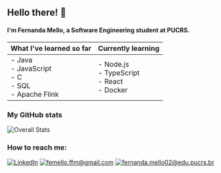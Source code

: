 ## Hello there! 👋
#### I'm Fernanda Mello, a Software Engineering student at PUCRS.
| What I've learned so far                           	| Currently learning                     	|
|----------------------------------------------------	|----------------------------------------	|
| - Java</br>- JavaScript</br>- C</br>- SQL</br>- Apache Flink 	| - Node.js</br>- TypeScript</br>- React</br>- Docker 	|

### My GitHub stats
![Overall Stats](https://github-readme-stats.vercel.app/api?username=femelloffm&theme=nightowl&count_private=false&show_icons=true)

### How to reach me:
<a href="https://www.linkedin.com/in/fernandafdemello/">![LinkedIn](https://img.shields.io/badge/LinkedIn-0077B5?style=for-the-badge&logo=linkedin&logoColor=white)</a>
<a href="mailto:femello.ffm@gmail.com">![femello.ffm@gmail.com](https://img.shields.io/badge/Gmail-D14836?style=for-the-badge&logo=gmail&logoColor=white)</a>
<a href="mailto:fernanda.mello02@edu.pucrs.br">![fernanda.mello02@edu.pucrs.br](https://img.shields.io/badge/Outlook-0072C6?style=for-the-badge&logo=microsoftoutlook&logoColor=white)</a>
